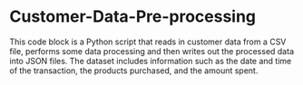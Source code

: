 # Customer-Data-Pre-processing
This code block is a Python script that reads in customer data from a CSV file, performs some data processing and then writes out the processed data into JSON files. The dataset includes information such as the date and time of the transaction, the products purchased, and the amount spent.
